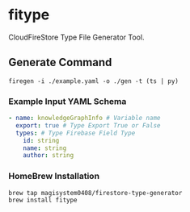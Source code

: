# fitype

CloudFireStore Type File Generator Tool.

## Generate Command

```
firegen -i ./example.yaml -o ./gen -t (ts | py) 
```

### Example Input YAML Schema

```yaml
- name: knowledgeGraphInfo # Variable name 
  export: true # Type Export True or False
  types: # Type Firebase Field Type
    id: string
    name: string
    author: string
```


### HomeBrew Installation

```bash
brew tap magisystem0408/firestore-type-generator
brew install fitype
```